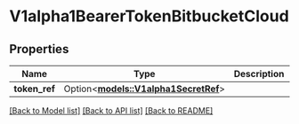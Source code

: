 # V1alpha1BearerTokenBitbucketCloud

## Properties

Name | Type | Description | Notes
------------ | ------------- | ------------- | -------------
**token_ref** | Option<[**models::V1alpha1SecretRef**](v1alpha1SecretRef.md)> |  | [optional]

[[Back to Model list]](../README.md#documentation-for-models) [[Back to API list]](../README.md#documentation-for-api-endpoints) [[Back to README]](../README.md)


